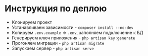 # Инструкция по деплою

- Клонируем проект
- Устанавливаем зависимости - `composer install --no-dev`
- Копируем `.env.example` => `.env`, заполняем подключение к БД
- Генерируем ключ приложения - `php artisan key:generate`
- Прогоняем миграции - `php artisan migrate`
- Запускаем сервер - `php artisan serve`
